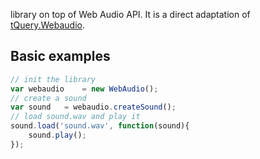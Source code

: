 library on top of Web Audio API.
It is a direct adaptation of
[tQuery.Webaudio](http://learningthreejs.com/blog/2012/03/20/sounds-for-more-realistic-3d/).

## Basic examples

```javascript
// init the library
var webaudio	= new WebAudio();
// create a sound
var sound	= webaudio.createSound();
// load sound.wav and play it
sound.load('sound.wav', function(sound){
	sound.play();
});
```